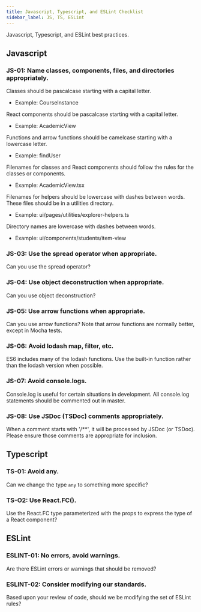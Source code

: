 ```yaml
---
title: Javascript, Typescript, and ESLint Checklist
sidebar_label: JS, TS, ESLint
---
```


Javascript, Typescript, and ESLint best practices.

## Javascript

### JS-01: Name classes, components, files, and directories appropriately.

Classes should be pascalcase starting with a capital letter.
  * Example: CourseInstance

React components should be pascalcase starting with a capital letter.
  * Example: AcademicView

Functions and arrow functions should be camelcase starting with a lowercase letter.
  * Example: findUser

Filenames for classes and React components should follow the rules for the classes or components.
  * Example: AcademicView.tsx

Filenames for helpers should be lowercase with dashes between words. These files should be in a utilities directory.
  * Example: ui/pages/utilities/explorer-helpers.ts

Directory names are lowercase with dashes between words.
  * Example: ui/components/students/item-view

### JS-03: Use the spread operator when appropriate.

Can you use the spread operator?

### JS-04: Use object deconstruction when appropriate.

Can you use object deconstruction?

### JS-05: Use arrow functions when appropriate.

Can you use arrow functions? Note that arrow functions are normally better, except in Mocha tests.

### JS-06: Avoid lodash map, filter, etc.

ES6 includes many of the lodash functions. Use the built-in function rather than the lodash version when possible.

### JS-07: Avoid console.logs.

Console.log is useful for certain situations in development. All console.log statements should be commented out in master.

### JS-08: Use JSDoc (TSDoc) comments appropriately.

When a comment starts with '/**', it will be processed by JSDoc (or TSDoc). Please ensure those comments are appropriate for inclusion.

## Typescript

### TS-01: Avoid any.

Can we change the type `any` to something more specific?

### TS-O2: Use React.FC().

Use the React.FC type parameterized with the props to express the type of a React component?

## ESLint

### ESLINT-01: No errors, avoid warnings.

Are there ESLint errors or warnings that should be removed?

### ESLINT-02: Consider modifying our standards.

Based upon your review of code, should we be modifying the set of ESLint rules?


